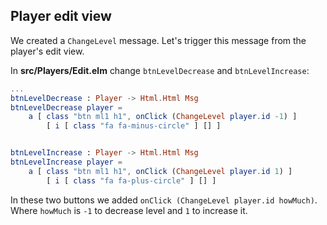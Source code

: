 ## Player edit view

We created a `ChangeLevel` message. Let's trigger this message from the player's edit view.

In __src/Players/Edit.elm__ change `btnLevelDecrease` and `btnLevelIncrease`:

```elm
...
btnLevelDecrease : Player -> Html.Html Msg
btnLevelDecrease player =
    a [ class "btn ml1 h1", onClick (ChangeLevel player.id -1) ]
        [ i [ class "fa fa-minus-circle" ] [] ]


btnLevelIncrease : Player -> Html.Html Msg
btnLevelIncrease player =
    a [ class "btn ml1 h1", onClick (ChangeLevel player.id 1) ]
        [ i [ class "fa fa-plus-circle" ] [] ]
```

In these two buttons we added `onClick (ChangeLevel player.id howMuch)`. Where `howMuch` is `-1` to decrease level and `1` to increase it.
